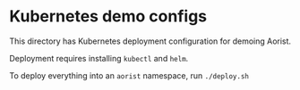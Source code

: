 # Kubernetes demo configs

This directory has Kubernetes deployment configuration for demoing Aorist.

Deployment requires installing `kubectl` and `helm`.

To deploy everything into an `aorist` namespace, run `./deploy.sh`

